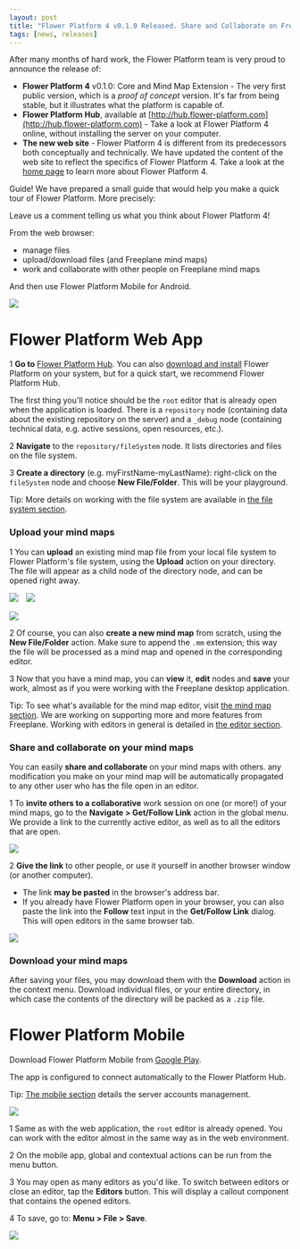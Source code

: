 ```yaml
---
layout: post
title: "Flower Platform 4 v0.1.0 Released. Share and Collaborate on Freeplane Mind Maps. From web and mobile"
tags: [news, releases]
---
```


After many months of hard work, the Flower Platform team is very proud to announce the release of:

* **Flower Platform 4** v0.1.0: Core and Mind Map Extension - The very first public version, which is a *proof of concept* version. It's far from being stable, but it illustrates what the platform is capable of.
* **Flower Platform Hub**, available at [http://hub.flower-platform.com](http://hub.flower-platform.com) - Take a look at Flower Platform 4 online, without installing the server on your computer.
* **The new web site** - Flower Platform 4 is different from its predecessors both conceptually and technically. We have updated the content of the web site to reflect the specifics of Flower Platform 4. Take a look at the [home page](/) to learn more about Flower Platform 4.

<span class="label label-primary">Guide!</span> We have prepared a small guide that would help you make a quick tour of Flower Platform. More precisely:

Leave us a comment telling us what you think about Flower Platform 4!

From the web browser:

* manage files
* upload/download files (and Freeplane mind maps)
* work and collaborate with other people on Freeplane mind maps

And then use Flower Platform Mobile for Android.

<!-- more -->

<img class="img-thumbnail center-block pull-right" src="/blog-img/2014-05-15/flow-main.png"/>

<div markdown="1" class="clearfix">

# Flower Platform Web App

<span class="badge">1</span> **Go to** <a href="http://hub.flower-platform.com/" target="_blank">Flower Platform Hub</a>. You can also [download and install](/download.html) Flower Platform on your system, but for a quick start, we recommend Flower Platform Hub.

The first thing you'll notice should be the ``root`` editor that is already open when the application is loaded. There is a ``repository`` node (containing data about the existing repository on the server) and a ``_debug`` node (containing technical data, e.g. active sessions, open resources, etc.).

<span class="badge">2</span> **Navigate** to the ``repository/fileSystem`` node. It lists directories and files on the file system.

<span class="badge">3</span> **Create a directory** (e.g. myFirstName-myLastName): right-click on the ``fileSystem`` node and choose **New File/Folder**. This will be your playground.

<span class="label label-success">Tip:</span> More details on working with the file system are available in [the file system section](/extensions/core/#FileSystem).

### Upload your mind maps

<span class="badge">1</span> You can **upload** an existing mind map file from your local file system to Flower Platform's file system, using the **Upload** action on your directory. The file will appear as a child node of the directory node, and can be opened right away.

<p class="text-center">
<img class="img-thumbnail" src="/blog-img/2014-05-15/flow-upload1.png"/>
<img class="img-thumbnail" src="/blog-img/2014-05-15/flow-upload2.png"  hspace="10"/>
</p>

<img class="img-thumbnail center-block" src="/blog-img/2014-05-15/flow-upload3.png"/>

<span class="badge">2</span> Of course, you can also **create a new mind map** from scratch, using the **New File/Folder** action. Make sure to append the ``.mm`` extension; this way the file will be processed as a mind map and opened in the corresponding editor.

<span class="badge">3</span> Now that you have a mind map, you can **view** it, **edit** nodes and **save** your work, almost as if you were working with the Freeplane desktop application.

<span class="label label-success">Tip:</span> To see what's available for the mind map editor, visit [the mind map section](/extensions/mind-map). We are working on supporting more and more features from Freeplane. Working with editors in general is detailed in [the editor section](/extensions/core/#Editor).
</div>

### Share and collaborate on your mind maps

You can easily **share and collaborate** on your mind maps with others. any modification you make on your mind map will be automatically propagated to any other user who has the file open in an editor.

<span class="badge">1</span> To **invite others to a collaborative** work session on one (or more!) of your mind maps, go to the **Navigate > Get/Follow Link** action in the global menu. We provide a link to the currently active editor, as well as to all the editors that are open.

<img class="img-thumbnail center-block" src="/blog-img/2014-05-15/flow-link.png"/>

<span class="badge">2</span> **Give the link** to other people, or use it yourself in another browser window (or another computer).

* The link **may be pasted** in the browser's address bar. 
* If you already have Flower Platform open in your browser, you can also paste the link into the **Follow** text input in the **Get/Follow Link** dialog. This will open editors in the same browser tab.

<a href="/blog-img/2014-05-15/flow-collab-big.png">
<img class="img-thumbnail center-block" src="/blog-img/2014-05-15/flow-collab-small.png"/>
</a>

### Download your mind maps

After saving your files, you may download them with the **Download** action in the context menu. Download individual files, or your entire directory, in which case the contents of the directory will be packed as a ``.zip`` file.

# Flower Platform Mobile

Download Flower Platform Mobile from [Google Play](https://play.google.com/store/apps/details?id=air.org.flowerplatform).

The app is configured to connect automatically to the Flower Platform Hub. 

<span class="label label-success">Tip:</span> [The mobile section](/extensions/mobile/#ServerAccountsscreen) details the server accounts management.

<img class="img-thumbnail center-block" src="/blog-img/2014-05-15/flow-mobile-config.png"/>

<span class="badge">1</span> Same as with the web application, the ``root`` editor is already opened. You can work with the editor almost in the same way as in the web environment.

<span class="badge">2</span> On the mobile app, global and contextual actions can be run from the menu button.

<span class="badge">3</span> You may open as many editors as you'd like. To switch between editors or close an editor, tap the **Editors** button. This will display a callout component that contains the opened editors.

<span class="badge">4</span> To save, go to: **Menu > File > Save**.

<img class="img-thumbnail center-block" src="/blog-img/2014-05-15/flow-mobile.png"/>
